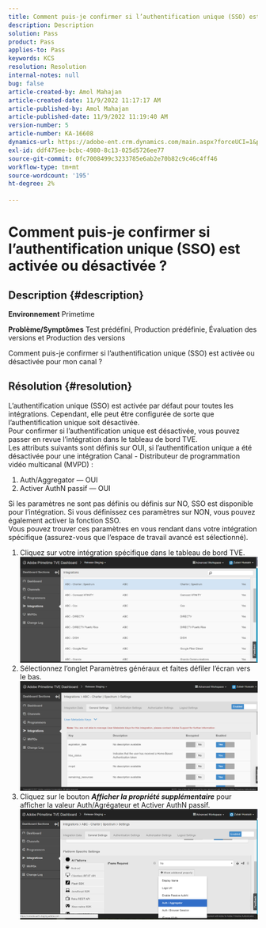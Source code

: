 ```yaml
---
title: Comment puis-je confirmer si l’authentification unique (SSO) est activée ou désactivée ?
description: Description
solution: Pass
product: Pass
applies-to: Pass
keywords: KCS
resolution: Resolution
internal-notes: null
bug: false
article-created-by: Amol Mahajan
article-created-date: 11/9/2022 11:17:17 AM
article-published-by: Amol Mahajan
article-published-date: 11/9/2022 11:19:40 AM
version-number: 5
article-number: KA-16608
dynamics-url: https://adobe-ent.crm.dynamics.com/main.aspx?forceUCI=1&pagetype=entityrecord&etn=knowledgearticle&id=a336b00b-2060-ed11-9561-6045bd006268
exl-id: ddf475ee-bcbc-4980-8c13-025d5726ee77
source-git-commit: 0fc7008499c3233785e6ab2e70b82c9c46c4ff46
workflow-type: tm+mt
source-wordcount: '195'
ht-degree: 2%

---
```


# Comment puis-je confirmer si l’authentification unique (SSO) est activée ou désactivée ?

## Description {#description}

<b>Environnement</b>
Primetime


<b>Problème/Symptômes</b>
Test prédéfini, Production prédéfinie, Évaluation des versions et Production des versions

Comment puis-je confirmer si l’authentification unique (SSO) est activée ou désactivée pour mon canal ?


## Résolution {#resolution}

L’authentification unique (SSO) est activée par défaut pour toutes les intégrations. Cependant, elle peut être configurée de sorte que l’authentification unique soit désactivée.<br>Pour confirmer si l’authentification unique est désactivée, vous pouvez passer en revue l’intégration dans le tableau de bord TVE.<br>Les attributs suivants sont définis sur OUI, si l’authentification unique a été désactivée pour une intégration Canal - Distributeur de programmation vidéo multicanal (MVPD) :<br>
1. Auth/Aggregator — OUI
2. Activer AuthN passif — OUI

Si les paramètres ne sont pas définis ou définis sur NO, SSO est disponible pour l’intégration. Si vous définissez ces paramètres sur NON, vous pouvez également activer la fonction SSO.<br>Vous pouvez trouver ces paramètres en vous rendant dans votre intégration spécifique (assurez-vous que l’espace de travail avancé est sélectionné).
1. Cliquez sur votre intégration spécifique dans le tableau de bord TVE.![](assets/6664dc8b-ff71-eb11-a812-00224809a536.png)
2. Sélectionnez l’onglet Paramètres généraux et faites défiler l’écran vers le bas.![](assets/ecedf1a3-ff71-eb11-a812-00224809a536.png)
3. Cliquez sur le bouton <b>*Afficher la propriété supplémentaire</b>* pour afficher la valeur Auth/Agrégateur et Activer AuthN passif. ![](assets/1f33e3d9-ff71-eb11-a812-00224809a536.png)

